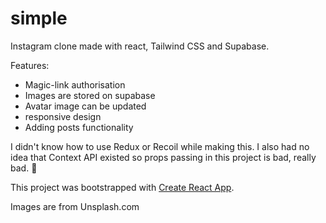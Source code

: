 # simple

Instagram clone made with react, Tailwind CSS and Supabase.

Features:
- Magic-link authorisation
- Images are stored on supabase
- Avatar image can be updated 
- responsive design
- Adding posts functionality

I didn't know how to use Redux or Recoil while making this. I also had no idea that Context API existed so props passing in this project is bad, really bad. :no_good:

This project was bootstrapped with [Create React App](https://github.com/facebook/create-react-app).

Images are from Unsplash.com

